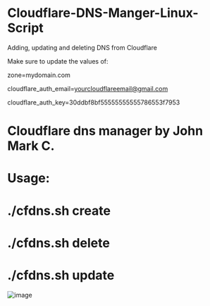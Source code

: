 # Cloudflare-DNS-Manger-Linux-Script
Adding, updating and deleting DNS from Cloudflare

Make sure to update the values of:

zone=mydomain.com

cloudflare_auth_email=yourcloudflareemail@gmail.com

cloudflare_auth_key=30ddbf8bf55555555555786553f7953


# Cloudflare dns manager by John Mark C.
# Usage: 
# ./cfdns.sh create
# ./cfdns.sh delete
# ./cfdns.sh update


![image](https://user-images.githubusercontent.com/10601417/90303646-27354880-dee2-11ea-86c1-6cf9b82287ac.png)
